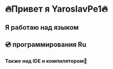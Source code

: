 #   🔥Привет я YaroslavPe1🔥

##     Я работаю над языком
##    💿 программирования Ru
### Также над IDE и компилятором🧾







    
